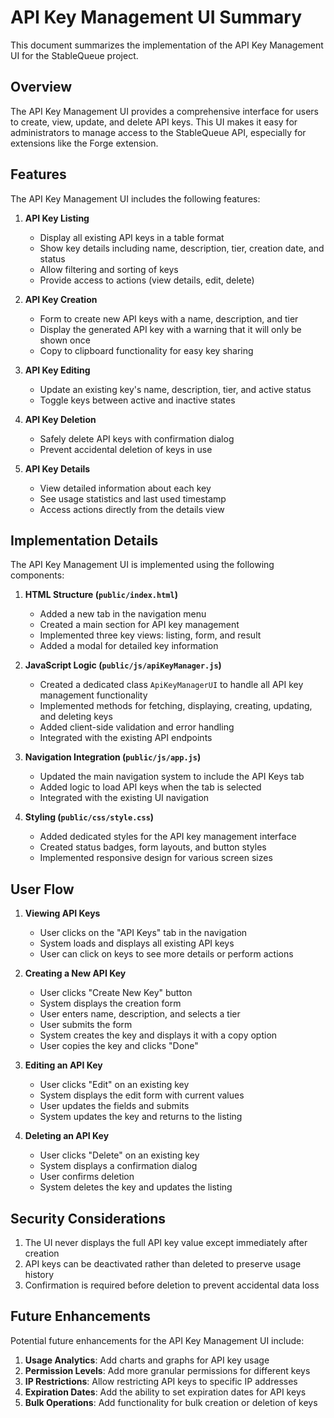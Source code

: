 # API Key Management UI Summary

This document summarizes the implementation of the API Key Management UI for the StableQueue project.

## Overview

The API Key Management UI provides a comprehensive interface for users to create, view, update, and delete API keys. This UI makes it easy for administrators to manage access to the StableQueue API, especially for extensions like the Forge extension.

## Features

The API Key Management UI includes the following features:

1. **API Key Listing**
   - Display all existing API keys in a table format
   - Show key details including name, description, tier, creation date, and status
   - Allow filtering and sorting of keys
   - Provide access to actions (view details, edit, delete)

2. **API Key Creation**
   - Form to create new API keys with a name, description, and tier
   - Display the generated API key with a warning that it will only be shown once
   - Copy to clipboard functionality for easy key sharing

3. **API Key Editing**
   - Update an existing key's name, description, tier, and active status
   - Toggle keys between active and inactive states

4. **API Key Deletion**
   - Safely delete API keys with confirmation dialog
   - Prevent accidental deletion of keys in use

5. **API Key Details**
   - View detailed information about each key
   - See usage statistics and last used timestamp
   - Access actions directly from the details view

## Implementation Details

The API Key Management UI is implemented using the following components:

1. **HTML Structure (`public/index.html`)**
   - Added a new tab in the navigation menu
   - Created a main section for API key management
   - Implemented three key views: listing, form, and result
   - Added a modal for detailed key information

2. **JavaScript Logic (`public/js/apiKeyManager.js`)**
   - Created a dedicated class `ApiKeyManagerUI` to handle all API key management functionality
   - Implemented methods for fetching, displaying, creating, updating, and deleting keys
   - Added client-side validation and error handling
   - Integrated with the existing API endpoints

3. **Navigation Integration (`public/js/app.js`)**
   - Updated the main navigation system to include the API Keys tab
   - Added logic to load API keys when the tab is selected
   - Integrated with the existing UI navigation

4. **Styling (`public/css/style.css`)**
   - Added dedicated styles for the API key management interface
   - Created status badges, form layouts, and button styles
   - Implemented responsive design for various screen sizes

## User Flow

1. **Viewing API Keys**
   - User clicks on the "API Keys" tab in the navigation
   - System loads and displays all existing API keys
   - User can click on keys to see more details or perform actions

2. **Creating a New API Key**
   - User clicks "Create New Key" button
   - System displays the creation form
   - User enters name, description, and selects a tier
   - User submits the form
   - System creates the key and displays it with a copy option
   - User copies the key and clicks "Done"

3. **Editing an API Key**
   - User clicks "Edit" on an existing key
   - System displays the edit form with current values
   - User updates the fields and submits
   - System updates the key and returns to the listing

4. **Deleting an API Key**
   - User clicks "Delete" on an existing key
   - System displays a confirmation dialog
   - User confirms deletion
   - System deletes the key and updates the listing

## Security Considerations

1. The UI never displays the full API key value except immediately after creation
2. API keys can be deactivated rather than deleted to preserve usage history
3. Confirmation is required before deletion to prevent accidental data loss

## Future Enhancements

Potential future enhancements for the API Key Management UI include:

1. **Usage Analytics**: Add charts and graphs for API key usage
2. **Permission Levels**: Add more granular permissions for different keys
3. **IP Restrictions**: Allow restricting API keys to specific IP addresses
4. **Expiration Dates**: Add the ability to set expiration dates for API keys
5. **Bulk Operations**: Add functionality for bulk creation or deletion of keys 